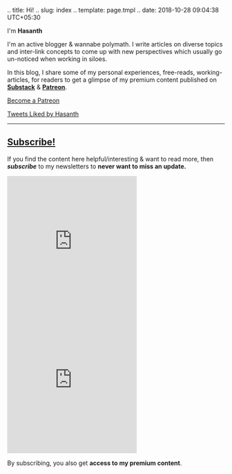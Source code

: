 .. title: Hi!
.. slug: index
.. template: page.tmpl
.. date: 2018-10-28 09:04:38 UTC+05:30

<div class="row">
	<div class="col-md-8">
		<p>I'm <a><strong>Hasanth</strong></a></p>
		<p> I'm an active blogger & wannabe polymath. I write articles on diverse topics and inter-link concepts to come up with new perspectives which usually go un-noticed when working in siloes. </p>
		<p> In this blog, I share some of my personal experiences, free-reads, working-articles, for readers to get a glimpse of my premium content published on <a href="https://substack.com/profile/66180015-hasanth"><strong>Substack</strong></a> & <a href="https://www.patreon.com/jeanbourgain8"><strong>Patreon</strong></a>.</p>
		<p><a href="https://www.patreon.com/bePatron?u=66112578" data-patreon-widget-type="become-patron-button">Become a Patreon</a></p>
	</div>
	<div class="col-md-4">
		<a class="twitter-timeline" data-weight="250" data-height="250" href="https://twitter.com/jeanbourgain8/likes?ref_src=twsrc%5Etfw">Tweets Liked by Hasanth</a>
	</div>
</div>

---
## [Subscribe!]()
If you find the content here helpful/interesting & want to read more, then _**subscribe**_ to my newsletters to **never want to miss an update.**

<div class="row">
	<div class="col-md-6">
		<iframe src="https://randomdots.substack.com/embed" max-width="480" height="320" frameborder="0" scrolling="no" class="centred"></iframe>
	</div>
	<div class="col-md-6">
		<iframe src="https://collectorconnects.substack.com/embed" max-width="480" height="320" frameborder="0" scrolling="no" class="centred"></iframe>
	</div>
</div>

By subscribing, you also get **access to my premium content**.
	














